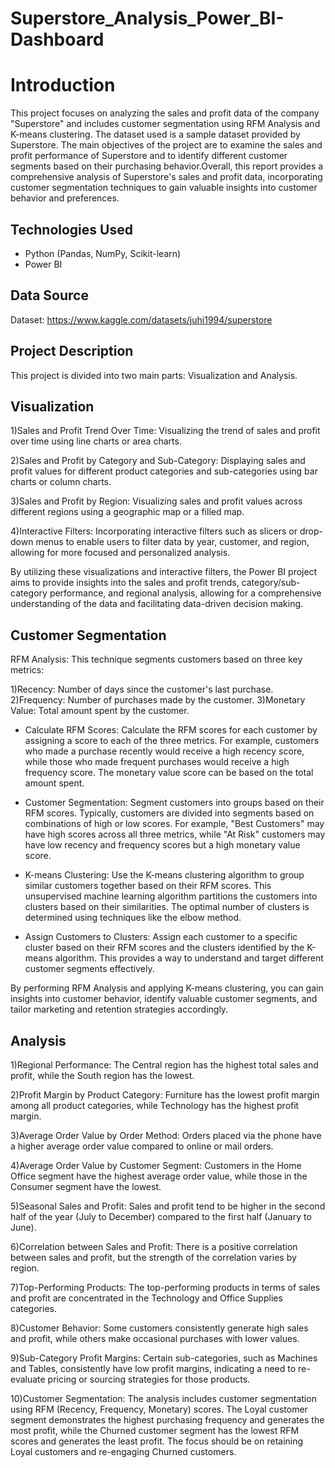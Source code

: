 # Superstore_Analysis_Power_BI-Dashboard

# Introduction
This project focuses on analyzing the sales and profit data of the  company "Superstore" and includes customer segmentation using RFM Analysis and K-means clustering. The dataset used is a sample dataset provided by Superstore. The main objectives of the project are to examine the sales and profit performance of Superstore and to identify different customer segments based on their purchasing behavior.Overall, this report provides a comprehensive analysis of Superstore's sales and profit data, incorporating customer segmentation techniques to gain valuable insights into customer behavior and preferences.

## Technologies Used
- Python (Pandas, NumPy, Scikit-learn)
- Power BI

## Data Source
Dataset: https://www.kaggle.com/datasets/juhi1994/superstore

## Project Description
This project is divided into two main parts: Visualization and Analysis.
## Visualization 
1)Sales and Profit Trend Over Time: Visualizing the trend of sales and profit over time using line charts or area charts.

2)Sales and Profit by Category and Sub-Category: Displaying sales and profit values for different product categories and sub-categories using bar charts or column charts.

3)Sales and Profit by Region: Visualizing sales and profit values across different regions using a geographic map or a filled map.

4)Interactive Filters: Incorporating interactive filters such as slicers or drop-down menus to enable users to filter data by year, customer, and region, allowing for more focused and personalized analysis.

By utilizing these visualizations and interactive filters, the Power BI project aims to provide insights into the sales and profit trends, category/sub-category performance, and regional analysis, allowing for a comprehensive understanding of the data and facilitating data-driven decision making.

## Customer Segmentation
RFM Analysis: This technique segments customers based on three key metrics:

1)Recency: Number of days since the customer's last purchase.
2)Frequency: Number of purchases made by the customer.
3)Monetary Value: Total amount spent by the customer.
- Calculate RFM Scores: Calculate the RFM scores for each customer by assigning a score to each of the three metrics. For example, customers who made a purchase recently would receive a high recency score, while those who made frequent purchases would receive a high frequency score. The monetary value score can be based on the total amount spent.

- Customer Segmentation: Segment customers into groups based on their RFM scores. Typically, customers are divided into segments based on combinations of high or low scores. For example, "Best Customers" may have high scores across all three metrics, while "At Risk" customers may have low recency and frequency scores but a high monetary value score.

- K-means Clustering: Use the K-means clustering algorithm to group similar customers together based on their RFM scores. This unsupervised machine learning algorithm partitions the customers into clusters based on their similarities. The optimal number of clusters is determined using techniques like the elbow method.

- Assign Customers to Clusters: Assign each customer to a specific cluster based on their RFM scores and the clusters identified by the K-means algorithm. This provides a way to understand and target different customer segments effectively.

By performing RFM Analysis and applying K-means clustering, you can gain insights into customer behavior, identify valuable customer segments, and tailor marketing and retention strategies accordingly.

## Analysis 
1)Regional Performance: The Central region has the highest total sales and profit, while the South region has the lowest.

2)Profit Margin by Product Category: Furniture has the lowest profit margin among all product categories, while Technology has the highest profit margin.

3)Average Order Value by Order Method: Orders placed via the phone have a higher average order value compared to online or mail orders.

4)Average Order Value by Customer Segment: Customers in the Home Office segment have the highest average order value, while those in the Consumer segment have the lowest.

5)Seasonal Sales and Profit: Sales and profit tend to be higher in the second half of the year (July to December) compared to the first half (January to June).

6)Correlation between Sales and Profit: There is a positive correlation between sales and profit, but the strength of the correlation varies by region.

7)Top-Performing Products: The top-performing products in terms of sales and profit are concentrated in the Technology and Office Supplies categories.

8)Customer Behavior: Some customers consistently generate high sales and profit, while others make occasional purchases with lower values.

9)Sub-Category Profit Margins: Certain sub-categories, such as Machines and Tables, consistently have low profit margins, indicating a need to re-evaluate pricing or sourcing strategies for those products.

10)Customer Segmentation: The analysis includes customer segmentation using RFM (Recency, Frequency, Monetary) scores. The Loyal customer segment demonstrates the highest purchasing frequency and generates the most profit, while the Churned customer segment has the lowest RFM scores and generates the least profit. The focus should be on retaining Loyal customers and re-engaging Churned customers.




